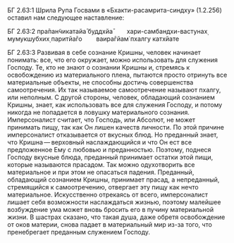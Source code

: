 БГ 2.63:1	Шрила Рупа Госвами в «Бхакти-расамрита-синдху» (1.2.256) оставил нам следующее наставление:

БГ 2.63:2	пра̄пан̃чикатайа̄ буддхйа̄   хари-самбандхи-вастунах̣ мумукшубхих̣ паритйа̄го   ваира̄гйам̇ пхалгу катхйате

БГ 2.63:3	Развивая в себе сознание Кришны, человек начинает понимать: все, что его окружает, можно использовать для служения Господу. Те, кто не знают о сознании Кришны и, стремясь к освобождению из материального плена, пытаются просто отринуть все материальные объекты, не способны достичь совершенства самоотречения. Их так называемое самоотречение называют пхалгу, или неполным. С другой стороны, человек, обладающий сознанием Кришны, знает, как использовать все для служения Господу, и потому никогда не попадается в ловушку материального сознания. Имперсоналист считает, что Господь, или Абсолют, не может принимать пищу, так как Он лишен качеств личности. По этой причине имперсоналист отказывается от вкусных блюд. Но преданный знает, что Кришна — верховный наслаждающийся и что Он ест все предложенное Ему с любовью и преданностью. Поэтому, поднеся Господу вкусные блюда, преданный принимает остатки этой пищи, которые называются прасадом. Так можно одухотворить все материальное и при этом не опасаться падения. Преданный, обладающий сознанием Кришны, принимает прасад, а непреданный, стремящийся к самоотречению, отвергает эту пищу как нечто материальное. Искусственно отрекаясь от всего, имперсоналист лишает себя возможности наслаждаться жизнью, поэтому малейшее возбуждение ума может вновь бросить его в пучину материальной жизни. В шастрах сказано, что такая душа, даже обретя освобождение от оков материи, снова падает в материальный мир из-за того, что пренебрегает преданным служением Господу.